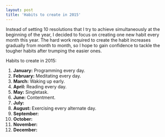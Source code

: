 ```yaml
---
layout: post
title: 'Habits to create in 2015'
---
```


Instead of setting 10 resolutions that I try to achieve simultaneously at the beginning of the year, I decided to focus on creating one new habit every month this year. The hard work required to create the habit increases gradually from month to month, so I hope to gain confidence to tackle the tougher habits after trumping the easier ones. 

Habits to create in 2015: 

1. **January:** Programming every day.
2. **February:** Meditating every day.
3. **March:** Waking up early.
4. **April:** Reading every day.
5. **May:** Singletask.
6. **June:** Contentment.
7. **July:** 
8. **August:** Exercising every alternate day.
9. **September:** 
10. **October:** 
11. **November:** 
12. **December:** 
